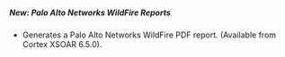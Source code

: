 ##### New: Palo Alto Networks WildFire Reports
- Generates a Palo Alto Networks WildFire PDF report. (Available from Cortex XSOAR 6.5.0).
